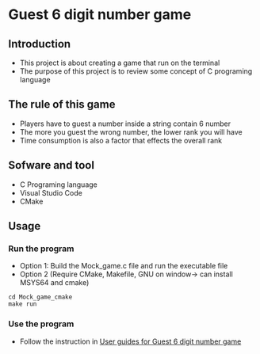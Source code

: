 # Guest 6 digit number game

## Introduction
- This project is about creating a game that run on the terminal
- The purpose of this project is to review some concept of C programing language

## The rule of this game
- Players have to guest a number inside a string contain 6 number
- The more you guest the wrong number, the lower rank you will have
- Time consumption is also a factor that effects the overall rank

## Sofware and tool
- C Programing language
- Visual Studio Code
- CMake

## Usage
### Run the program
- Option 1: Build the Mock_game.c file and run the executable file
- Option 2 (Require CMake, Makefile, GNU on window-> can install MSYS64 and cmake)
```console
cd Mock_game_cmake
make run
```
### Use the program
- Follow the instruction in [User guides for Guest 6 digit number game](<Document_and_Test/User guides for Guest 6 digit number game.pdf>)
